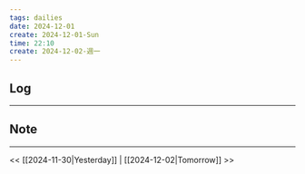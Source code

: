 ```yaml
---
tags: dailies  
date: 2024-12-01
create: 2024-12-01-Sun
time: 22:10
create: 2024-12-02-週一
---
```

## Log
---


## Note
---


<< [[2024-11-30|Yesterday]] | [[2024-12-02|Tomorrow]] >>